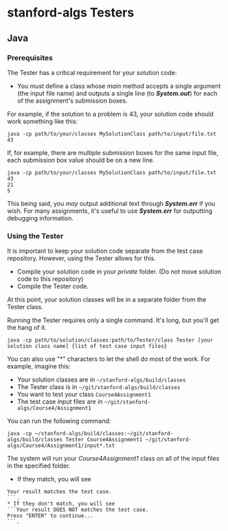 # stanford-algs Testers

## Java

### Prerequisites 

The Tester has a critical requirement for your solution code:
* You *must* define a class whose *main* method accepts a single argument 
(the input file name) and outputs a single line (to **_System.out_**) for each 
of the assignment's submission boxes.

For example, if the solution to a problem is 43, your solution code should 
work something like this:

```shell
java -cp path/to/your/classes MySolutionClass path/to/input/file.txt
43
```
If, for example, there are multiple submission boxes for the same input file, 
each submission box value should be on a new line.
```shell
java -cp path/to/your/classes MySolutionClass path/to/input/file.txt
43
21
5
```

This being said, you *may* output additional text through **_System.err_** if 
you wish.  For many assignments, it's useful to use **_System.err_** for 
outputting debugging information.

### Using the Tester

It is important to keep your solution code separate from the test case 
repository. However, using the Tester allows for this.

* Compile your solution code in your *private* folder. (Do not move solution 
code to this repository)
* Compile the Tester code.

At this point, your solution classes will be in a separate folder from the 
Tester class.

Running the Tester requires only a single command.  It's long, but you'll get 
the hang of it.

```
java -cp path/to/solution/classes:path/to/Tester/class Tester [your solution class name] {list of test case input files}
```

You can also use "*" characters to let the shell do most of the work. 
For example, imagine this:
* Your solution classes are in ```~/stanford-algs/build/classes``` 
* The Tester class is in ```~/git/stanford-algs/build/classes```
* You want to test your class ```Course4Assignment1```
* The test case input files are in ```~/git/stanford-algs/Course4/Assignment1```

You can run the following command:

```
java -cp ~/stanford-algs/build/classes:~/git/stanford-algs/build/classes Tester Course4Assignment1 ~/git/stanford-algs/Course4/Assignment1/input*.txt
```

The system will run your *Course4Assignment1* class on all of the input files 
in the specified folder.  
* If they match, you will see 
```
Your result matches the test case.
```. 
* If they don't match, you will see 
```Your result DOES NOT matches the test case.
Press "ENTER" to continue...
```.